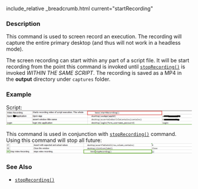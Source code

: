 include_relative _breadcrumb.html current="startRecording"


### Description
This command is used to screen record an execution.  The recording will capture the entire primary desktop (and thus 
will not work in a headless mode). 

The screen recording can start within any part of a script file.  It will be start recording from the point this 
command is invoked until [`stopRecording()`](stopRecording().html) is invoked _WITHIN THE SAME SCRIPT_.  The recording 
is saved as a MP4 in the **output** directory under `captures` folder.


### Example
Script:
![script](image/startRecording_02.png)

This command is used in conjunction with [`stopRecording()`](stopRecording().html) command. Using 
this command will stop all future:
![](image/startRecording_03.png)


### See Also
- [`stopRecording()`](stopRecording().html)
